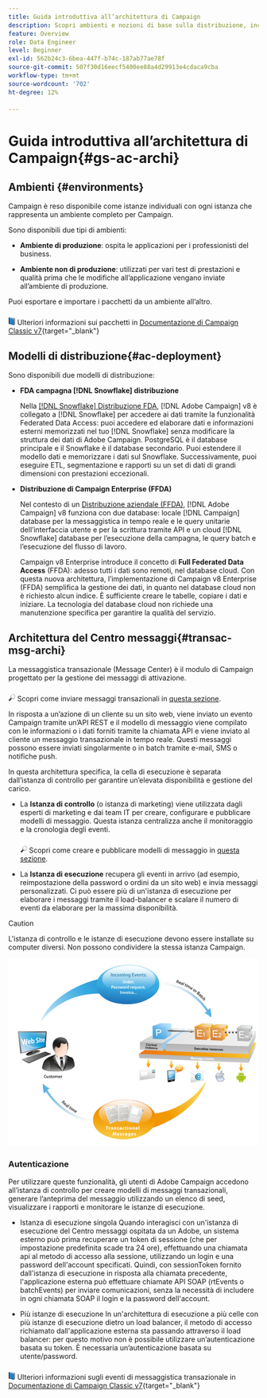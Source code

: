 ```yaml
---
title: Guida introduttiva all’architettura di Campaign
description: Scopri ambienti e nozioni di base sulla distribuzione, inclusa la modalità di creazione di rapporti su un ambiente campagna.
feature: Overview
role: Data Engineer
level: Beginner
exl-id: 562b24c3-6bea-447f-b74c-187ab77ae78f
source-git-commit: 507f30d16eecf5400ee88a4d29913e4cdaca9cba
workflow-type: tm+mt
source-wordcount: '702'
ht-degree: 12%

---
```


# Guida introduttiva all’architettura di Campaign{#gs-ac-archi}

## Ambienti {#environments}

Campaign è reso disponibile come istanze individuali con ogni istanza che rappresenta un ambiente completo per Campaign.

Sono disponibili due tipi di ambienti:

* **Ambiente di produzione**: ospita le applicazioni per i professionisti del business.

* **Ambiente non di produzione**: utilizzati per vari test di prestazioni e qualità prima che le modifiche all’applicazione vengano inviate all’ambiente di produzione.

Puoi esportare e importare i pacchetti da un ambiente all’altro.

![](../assets/do-not-localize/book.png) Ulteriori informazioni sui pacchetti in [Documentazione di Campaign Classic v7](https://experienceleague.adobe.com/docs/campaign-classic/using/getting-started/administration-basics/working-with-data-packages.html){target="_blank"}

## Modelli di distribuzione{#ac-deployment}

Sono disponibili due modelli di distribuzione:

* **FDA campagna [!DNL Snowflake] distribuzione**

   Nella [[!DNL Snowflake] Distribuzione FDA](fda-deployment.md), [!DNL Adobe Campaign] v8 è collegato a [!DNL Snowflake] per accedere ai dati tramite la funzionalità Federated Data Access: puoi accedere ed elaborare dati e informazioni esterni memorizzati nel tuo [!DNL Snowflake] senza modificare la struttura dei dati di Adobe Campaign. PostgreSQL è il database principale e il Snowflake è il database secondario. Puoi estendere il modello dati e memorizzare i dati sul Snowflake. Successivamente, puoi eseguire ETL, segmentazione e rapporti su un set di dati di grandi dimensioni con prestazioni eccezionali.

* **Distribuzione di Campaign Enterprise (FFDA)**

   Nel contesto di un [Distribuzione aziendale (FFDA)](enterprise-deployment.md), [!DNL Adobe Campaign] v8 funziona con due database: locale [!DNL Campaign] database per la messaggistica in tempo reale e le query unitarie dell’interfaccia utente e per la scrittura tramite API e un cloud [!DNL Snowflake] database per l’esecuzione della campagna, le query batch e l’esecuzione del flusso di lavoro.

   Campaign v8 Enterprise introduce il concetto di **Full Federated Data Access** (FFDA): adesso tutti i dati sono remoti, nel database cloud. Con questa nuova architettura, l’implementazione di Campaign v8 Enterprise (FFDA) semplifica la gestione dei dati, in quanto nel database cloud non è richiesto alcun indice. È sufficiente creare le tabelle, copiare i dati e iniziare. La tecnologia del database cloud non richiede una manutenzione specifica per garantire la qualità del servizio.


## Architettura del Centro messaggi{#transac-msg-archi}

La messaggistica transazionale (Message Center) è il modulo di Campaign progettato per la gestione dei messaggi di attivazione.

![](../assets/do-not-localize/glass.png) Scopri come inviare messaggi transazionali in [questa sezione](../send/transactional.md).

In risposta a un’azione di un cliente su un sito web, viene inviato un evento Campaign tramite un’API REST e il modello di messaggio viene compilato con le informazioni o i dati forniti tramite la chiamata API e viene inviato al cliente un messaggio transazionale in tempo reale. Questi messaggi possono essere inviati singolarmente o in batch tramite e-mail, SMS o notifiche push.

In questa architettura specifica, la cella di esecuzione è separata dall’istanza di controllo per garantire un’elevata disponibilità e gestione del carico.

* La **Istanza di controllo** (o istanza di marketing) viene utilizzata dagli esperti di marketing e dai team IT per creare, configurare e pubblicare modelli di messaggio. Questa istanza centralizza anche il monitoraggio e la cronologia degli eventi.

   ![](../assets/do-not-localize/glass.png) Scopri come creare e pubblicare modelli di messaggio in [questa sezione](../send/transactional.md).

* La **Istanza di esecuzione** recupera gli eventi in arrivo (ad esempio, reimpostazione della password o ordini da un sito web) e invia messaggi personalizzati. Ci può essere più di un&#39;istanza di esecuzione per elaborare i messaggi tramite il load-balancer e scalare il numero di eventi da elaborare per la massima disponibilità.

>[!CAUTION]
>
>L&#39;istanza di controllo e le istanze di esecuzione devono essere installate su computer diversi. Non possono condividere la stessa istanza Campaign.

![](assets/messagecenter_diagram.png)

### Autenticazione

Per utilizzare queste funzionalità, gli utenti di Adobe Campaign accedono all’istanza di controllo per creare modelli di messaggi transazionali, generare l’anteprima del messaggio utilizzando un elenco di seed, visualizzare i rapporti e monitorare le istanze di esecuzione.

* Istanza di esecuzione singola Quando interagisci con un&#39;istanza di esecuzione del Centro messaggi ospitata da un Adobe, un sistema esterno può prima recuperare un token di sessione (che per impostazione predefinita scade tra 24 ore), effettuando una chiamata api al metodo di accesso alla sessione, utilizzando un login e una password dell&#39;account specificati.
Quindi, con sessionToken fornito dall&#39;istanza di esecuzione in risposta alla chiamata precedente, l&#39;applicazione esterna può effettuare chiamate API SOAP (rtEvents o batchEvents) per inviare comunicazioni, senza la necessità di includere in ogni chiamata SOAP il login e la password dell&#39;account.

* Più istanze di esecuzione In un&#39;architettura di esecuzione a più celle con più istanze di esecuzione dietro un load balancer, il metodo di accesso richiamato dall&#39;applicazione esterna sta passando attraverso il load balancer: per questo motivo non è possibile utilizzare un’autenticazione basata su token. È necessaria un’autenticazione basata su utente/password.

![](../assets/do-not-localize/book.png) Ulteriori informazioni sugli eventi di messaggistica transazionale in [Documentazione di Campaign Classic v7](https://experienceleague.adobe.com/docs/campaign-classic/using/transactional-messaging/processing/event-description.html#about-transactional-messaging-datamodel){target="_blank"}
